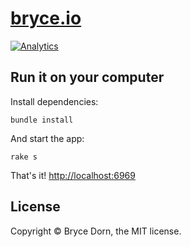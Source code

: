 # [bryce.io](http://www.bryce.io)

[![Analytics](https://ga-beacon.appspot.com/UA-40008117-10/bryce.io/home)](https://github.com/igrigorik/ga-beacon)

## Run it on your computer

Install dependencies:
    
    bundle install

And start the app:

    rake s

That's it! [http://localhost:6969](http://localhost:6969)

## License

Copyright &copy; Bryce Dorn, the MIT license.
